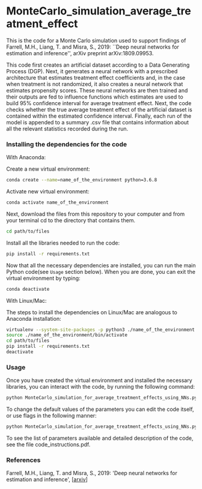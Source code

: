 # MonteCarlo_simulation_average_treatment_effect

This is the code for a Monte Carlo simulation used to support findings of Farrell, M.H., Liang, T. and Misra, S., 2019: ``Deep neural networks for estimation and inference'', arXiv preprint arXiv:1809.09953.

This code first creates an artificial dataset according to a Data Generating Process (DGP). Next, it generates a neural network with a prescribed architecture that estimates treatment effect coefficients and, in the case when treatment is not randomized, it also creates a neural network that estimates propensity scores. These neural networks are then trained and their outputs are fed to influence functions which estimates are used to build 95% confidence interval for average treatment effect. Next, the code checks whether the true average treatment effect of the artificial dataset is contained within the estimated confidence interval. Finally, each run of the model is appended to a summary .csv file that contains information about all the relevant statistics recorded during the run.

### Installing the dependencies for the code

With Anaconda:

Create a new virtual environment:
```sh
conda create --name=name_of_the_environment python=3.6.8
```
Activate new virtual environment:
```sh
conda activate name_of_the_environment
```
Next, download the files from this repository to your computer and from your terminal cd to the directory that contains them.
```sh
cd path/to/files
```
Install all the libraries needed to run the code:
```sh
pip install -r requirements.txt
```
Now that all the necessary dependencies are installed, you can run the main Python code(see `Usage` section below).
When you are done, you can exit the virtual environment by typing:
```sh
conda deactivate
```
With Linux/Mac: 

The steps to install the dependencies on Linux/Mac are analogous to Anaconda installation:
```sh
virtualenv --system-site-packages -p python3 ./name_of_the_environment
source ./name_of_the_environment/bin/activate
cd path/to/files
pip install -r requirements.txt
deactivate
```

### Usage
Once you have created the virtual environment and installed the necessary libraries, you can interact with the code, by running the following command:
```sh
python MonteCarlo_simulation_for_average_treatment_effects_using_NNs.py
```
To change the default values of the parameters you can edit the code itself, or use flags in the following manner: 
```sh
python MonteCarlo_simulation_for_average_treatment_effects_using_NNs.py --nconsumer_characteristics=100 --update=True --model=simple
```
To see the list of parameters available and detailed description of the code, see the file code_instructions.pdf. 

### References

Farrell, M.H., Liang, T. and Misra, S., 2019:
'Deep neural networks for estimation and inference', [<a href="https://arxiv.org/pdf/1809.09953.pdf">arxiv</a>]

